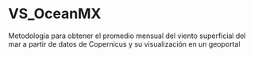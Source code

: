 # VS_OceanMX
Metodología para obtener el promedio mensual del viento superficial del mar a partir de datos de Copernicus y su visualización en un geoportal
